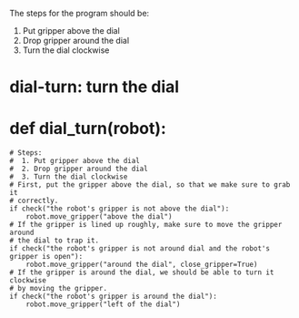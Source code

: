 

The steps for the program should be:

1. Put gripper above the dial
2. Drop gripper around the dial
3. Turn the dial clockwise

# dial-turn: turn the dial
# def dial_turn(robot):
    # Steps:
    #  1. Put gripper above the dial
    #  2. Drop gripper around the dial
    #  3. Turn the dial clockwise
    # First, put the gripper above the dial, so that we make sure to grab it
    # correctly.
    if check("the robot's gripper is not above the dial"):
        robot.move_gripper("above the dial")
    # If the gripper is lined up roughly, make sure to move the gripper around
    # the dial to trap it.
    if check("the robot's gripper is not around dial and the robot's gripper is open"):
        robot.move_gripper("around the dial", close_gripper=True)
    # If the gripper is around the dial, we should be able to turn it clockwise
    # by moving the gripper.
    if check("the robot's gripper is around the dial"):
        robot.move_gripper("left of the dial")